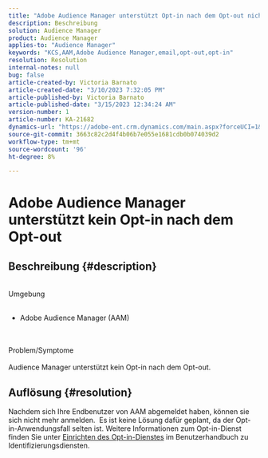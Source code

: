 ```yaml
---
title: "Adobe Audience Manager unterstützt Opt-in nach dem Opt-out nicht"
description: Beschreibung
solution: Audience Manager
product: Audience Manager
applies-to: "Audience Manager"
keywords: "KCS,AAM,Adobe Audience Manager,email,opt-out,opt-in"
resolution: Resolution
internal-notes: null
bug: false
article-created-by: Victoria Barnato
article-created-date: "3/10/2023 7:32:05 PM"
article-published-by: Victoria Barnato
article-published-date: "3/15/2023 12:34:24 AM"
version-number: 1
article-number: KA-21682
dynamics-url: "https://adobe-ent.crm.dynamics.com/main.aspx?forceUCI=1&pagetype=entityrecord&etn=knowledgearticle&id=98eb3a3a-7abf-ed11-83ff-6045bd006b3d"
source-git-commit: 3663c82c2d4f4b06b7e055e1681cdb0b074039d2
workflow-type: tm+mt
source-wordcount: '96'
ht-degree: 8%

---
```


# Adobe Audience Manager unterstützt kein Opt-in nach dem Opt-out

## Beschreibung {#description}

<br>Umgebung<br><br>
- Adobe Audience Manager (AAM)

<br><br>Problem/Symptome<br><br>
Audience Manager unterstützt kein Opt-in nach dem Opt-out.


## Auflösung {#resolution}


Nachdem sich Ihre Endbenutzer von AAM abgemeldet haben, können sie sich nicht mehr anmelden.  Es ist keine Lösung dafür geplant, da der Opt-in-Anwendungsfall selten ist. Weitere Informationen zum Opt-in-Dienst finden Sie unter [Einrichten des Opt-in-Dienstes](https://experienceleague.adobe.com/docs/id-service/using/implementation/opt-in-service/getting-started.html) im Benutzerhandbuch zu Identifizierungsdiensten.
